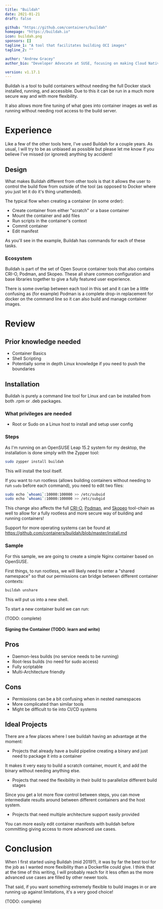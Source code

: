 ```yaml
---
title: "Buildah"
date: 2021-01-21
draft: false

github: "https://github.com/containers/buildah"
homepage: "https://buildah.io"
icon: buildah.png
sponsors: []
tagline_1: "A tool that facilitates building OCI images"
tagline_2: ""

author: "Andrew Gracey"
author_bio: "Developer Advocate at SUSE, focusing on making Cloud Native development less painful"

version: v1.17.1
---
```



Buildah is a tool to build containers without needing the full Docker stack installed, running, and accessible. Due to this it can be run in a much more secure way and with more flexibility. 

It also allows more fine tuning of what goes into container images as well as running without needing root access to the build server.


# Experience
Like a few of the other tools here, I've used Buildah for a couple years. As usual, I will try to be as unbiased as possible but please let me know if you believe I've missed (or ignored) anything by accident!


## Design
What makes Buildah different from other tools is that it allows the user to control the build flow from outside of the tool (as opposed to Docker where you just let it do it's thing unattended). 

The typical flow when creating a container (in some order):

- Create container from either "scratch" or a base container
- Mount the container and add files 
- Run scripts in the container's context
- Commit container
- Edit manifest

As you'll see in the example, Buildah has commands for each of these tasks.

### Ecosystem

Buildah is part of the set of Open Source container tools that also contains CRI-O, Podman, and Skopeo. These all share common configuration and base libraries together to give a fully featured user experience. 

There is some overlap between each tool in this set and it can be a little confusing as (for example) Podman is a complete drop-in replacement for docker on the command line so it can also build and manage container images.


# Review

## Prior knowledge needed

- Container Basics
- Shell Scripting
- Potentially some in depth Linux knowledge if you need to push the boundaries 


## Installation

Buildah is purely a command line tool for Linux and can be installed from both .rpm or .deb packages.

### What privileges are needed

- Root or Sudo on a Linux host to install and setup user config 

### Steps

As I'm running on an OpenSUSE Leap 15.2 system for my desktop, the installation is done simply with the Zypper tool:

```bash 
sudo zypper install buildah
```

This will install the tool itself. 

If you want to run rootless (allows building containers without needing to run `sudo` before each command), you need to edit two files:

```bash
sudo echo `whoami`:10000:100000 >> /etc/subuid
sudo echo `whoami`:10000:100000 >> /etc/subgid
```

This change also affects the full [CRI-O](https://cri-o.io), [Podman](podman.io), and [Skopeo](https://github.com/containers/skopeo) tool-chain as well to allow for a fully rootless and more secure way of building and running containers!


Support for more operating systems can be found at https://github.com/containers/buildah/blob/master/install.md

### Sample

For this sample, we are going to create a simple Nginx container based on OpenSUSE.



First things, to run rootless, we will likely need to enter a "shared namespace" so that our permissions can bridge between different container contexts:

```bash
buildah unshare
```

This will put us into a new shell.

To start a new container build we can run:


(TODO: complete)

#### Signing the Container (TODO: learn and write)

## Pros

- Daemon-less builds (no service needs to be running)
- Root-less builds (no need for sudo access)
- Fully scriptable
- Multi-Architecture friendly

## Cons

- Permissions can be a bit confusing when in nested namespaces
- More complicated than similar tools
- Might be difficult to tie into CI/CD systems

## Ideal Projects

There are a few places where I see buildah having an advantage at the moment:

- Projects that already have a build pipeline creating a binary and just need to package it into a container

It makes it very easy to build a scratch container, mount it, and add the binary without needing anything else.

- Projects that need the flexibility in their build to parallelize different build stages

Since you get a lot more flow control between steps, you can move intermediate results around between different containers and the host system.

- Projects that need multiple architecture support easily provided

You can more easily edit container manifests with buildah before committing giving access to more advanced use cases. 


# Conclusion


When I first started using Buildah (mid 2019?), it was by far the best tool for the job as I wanted more flexibility than a Dockerfile could give. I think that at the time of this writing, I will probably reach for it less often as the more advanced use cases are filled by other newer tools. 

That said, if you want something extremely flexible to build images in or are running up against limitations, it's a very good choice!


(TODO: complete)
